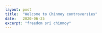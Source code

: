 ```yaml
---
layout: post
title:  "Welcome to Chinmoy controversies"
date:   2020-06-25
excerpt: "freedom sri chinmoy"
---
```

